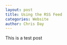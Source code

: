 ```yaml
---
layout: post
title: Using the RSS Feed
categories: Website
author: Chris Day
---
```


This is a test post
